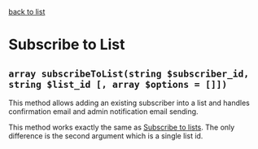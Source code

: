 [back to list](../Readme.md)

# Subscribe to List

## `array subscribeToList(string $subscriber_id, string $list_id [, array $options = []])`

This method allows adding an existing subscriber into a list and handles confirmation email and admin notification email sending.

This method works exactly the same as [Subscribe to lists](./SubscribeToLists.md). The only difference is the second argument which is a single list id.
